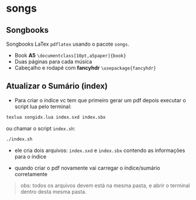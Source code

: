 # songs

## Songbooks

Songbooks LaTex `pdflatex` usando o pacote `songs`.
- Book **A5** `\documentclass[10pt,a5paper]{book}`
- Duas páginas para cada música
- Cabeçalho e rodapé com **fancyhdr** `\usepackage{fancyhdr}`

## Atualizar o Sumário (index)

- Para criar o índice vc tem que primeiro gerar um pdf depois executar o script lua pelo terminal:

```bash
texlua songidx.lua index.sxd index.sbx
```
ou chamar o script `index.sh`:

```bash
./index.sh
```
- ele cria dois arquivos: `index.sxd` e `index.sbx` contendo as informações para o índice

- quando criar o pdf novamente vai carregar o índice/sumário corretamente

> obs: todos os arquivos devem está na mesma pasta, e abrir o terminal dentro desta mesma pasta.
